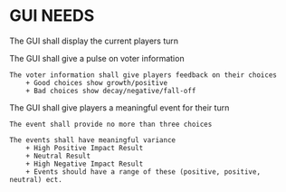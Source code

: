 # GUI NEEDS

The GUI shall display the current players turn

The GUI shall give a pulse on voter information

    The voter information shall give players feedback on their choices
        + Good choices show growth/positive
        + Bad choices show decay/negative/fall-off

The GUI shall give players a meaningful event for their turn

    The event shall provide no more than three choices

    The events shall have meaningful variance
        + High Positive Impact Result
        + Neutral Result
        + High Negative Impact Result
        + Events should have a range of these (positive, positive, neutral) ect.


